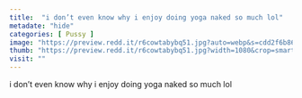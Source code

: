 ```yaml
---
title:  "i don’t even know why i enjoy doing yoga naked so much lol"
metadate: "hide"
categories: [ Pussy ]
image: "https://preview.redd.it/r6cowtabybq51.jpg?auto=webp&s=cdd2f6b86123896b3a071d1ff80e0c7c16d9e48f"
thumb: "https://preview.redd.it/r6cowtabybq51.jpg?width=1080&crop=smart&auto=webp&s=2fcfb9362783fbef4c44ae4a29b9ff31e933feb2"
visit: ""
---
```

i don’t even know why i enjoy doing yoga naked so much lol
